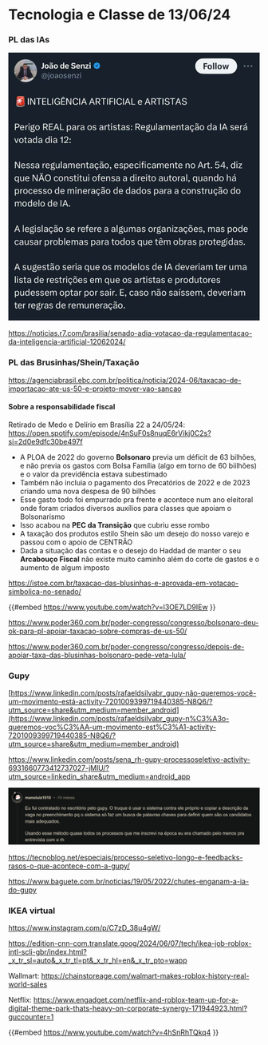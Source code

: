 # Tecnologia e Classe de 13/06/24

### PL das IAs

![436429228_832796388722072_1646924749661066808_n.jpg](13_06_24/436429228_832796388722072_1646924749661066808_n.jpg)

<https://noticias.r7.com/brasilia/senado-adia-votacao-da-regulamentacao-da-inteligencia-artificial-12062024/>

### PL das Brusinhas/Shein/Taxação

<https://agenciabrasil.ebc.com.br/politica/noticia/2024-06/taxacao-de-importacao-ate-us-50-e-projeto-mover-vao-sancao>

#### Sobre a responsabilidade fiscal

Retirado de Medo e Delírio em Brasília  22 a 24/05/24: <https://open.spotify.com/episode/4nSuF0s8nuqE6rVikj0C2s?si=2d0e9dfc30be497f>

- A PLOA de 2022 do governo **Bolsonaro** previa um déficit de 63 bilhões, e não previa os gastos com Bolsa Família (algo em torno de 60 biilhões) e o valor da previdência estava subestimado
- Também não incluia o pagamento dos Precatórios de 2022 e de 2023 criando uma nova despesa de 90 bilhões
- Esse gasto todo foi empurrado pra frente e acontece num ano eleitoral onde foram criados diversos auxílios para classes que apoiam o Bolsonarismo
- Isso acabou na **PEC da Transição** que cubriu esse rombo
- A taxação dos produtos estilo Shein são um desejo do nosso varejo e passou com o apoio de CENTRÃO
- Dada a situação das contas e o desejo do Haddad de manter o seu **Arcabouço Fiscal** não existe muito caminho além do corte de gastos e o aumento de algum imposto

<https://istoe.com.br/taxacao-das-blusinhas-e-aprovada-em-votacao-simbolica-no-senado/>

{{#embed https://www.youtube.com/watch?v=l3OE7LD9IEw }}

<https://www.poder360.com.br/poder-congresso/congresso/bolsonaro-deu-ok-para-pl-apoiar-taxacao-sobre-compras-de-us-50/>

<https://www.poder360.com.br/poder-congresso/congresso/depois-de-apoiar-taxa-das-blusinhas-bolsonaro-pede-veta-lula/>

### Gupy

[https://www.linkedin.com/posts/rafaeldsilvabr_gupy-não-queremos-você-um-movimento-está-activity-7201009399719440385-N8Q6/?utm_source=share&utm_medium=member_android](https://www.linkedin.com/posts/rafaeldsilvabr_gupy-n%C3%A3o-queremos-voc%C3%AA-um-movimento-est%C3%A1-activity-7201009399719440385-N8Q6/?utm_source=share&utm_medium=member_android)

<https://www.linkedin.com/posts/sena_rh-gupy-processoseletivo-activity-6931660773412737027-jMlU/?utm_source=linkedin_share&utm_medium=android_app>

![1024-231.png](13_06_24/1024-231.png)

<https://tecnoblog.net/especiais/processo-seletivo-longo-e-feedbacks-rasos-o-que-acontece-com-a-gupy/>

<https://www.baguete.com.br/noticias/19/05/2022/chutes-enganam-a-ia-do-gupy>

### IKEA virtual

<https://www.instagram.com/p/C7zD_38u4gW/>

<https://edition-cnn-com.translate.goog/2024/06/07/tech/ikea-job-roblox-intl-scli-gbr/index.html?_x_tr_sl=auto&_x_tr_tl=pt&_x_tr_hl=en&_x_tr_pto=wapp>

Wallmart: <https://chainstoreage.com/walmart-makes-roblox-history-real-world-sales>

Netflix: <https://www.engadget.com/netflix-and-roblox-team-up-for-a-digital-theme-park-thats-heavy-on-corporate-synergy-171944923.html?guccounter=1>

{{#embed https://www.youtube.com/watch?v=4hSnRhTQkq4 }}
